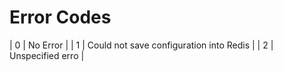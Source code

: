 # Error Codes

| 0 | No Error |
| 1 | Could not save configuration into Redis |
| 2 | Unspecified erro |
